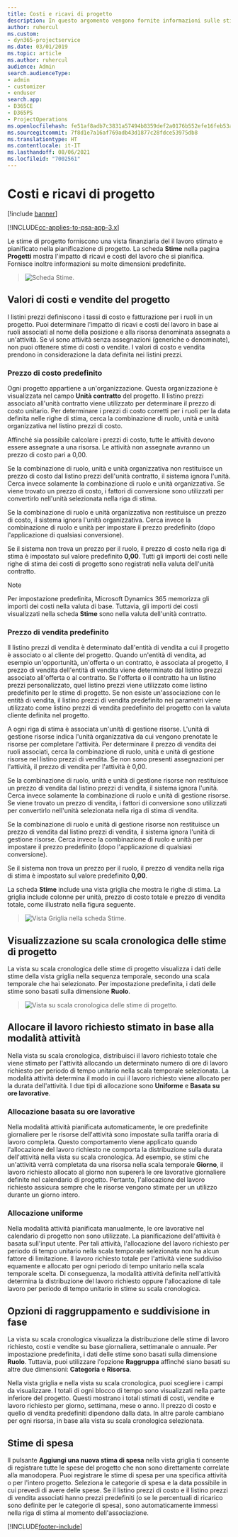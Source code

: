 ```yaml
---
title: Costi e ricavi di progetto
description: In questo argomento vengono fornite informazioni sulle stime di costi e ricavi di progetto.
author: ruhercul
ms.custom:
- dyn365-projectservice
ms.date: 03/01/2019
ms.topic: article
ms.author: ruhercul
audience: Admin
search.audienceType:
- admin
- customizer
- enduser
search.app:
- D365CE
- D365PS
- ProjectOperations
ms.openlocfilehash: fe51af8adb7c3831a57494b8359def2a0176b552efe16feb53a2a265f5ffcb0c
ms.sourcegitcommit: 7f8d1e7a16af769adb43d1877c28fdce53975db8
ms.translationtype: HT
ms.contentlocale: it-IT
ms.lasthandoff: 08/06/2021
ms.locfileid: "7002561"
---
```

# <a name="project-costs-and-revenue"></a>Costi e ricavi di progetto

[!include [banner](../includes/psa-now-project-operations.md)]

[!INCLUDE[cc-applies-to-psa-app-3.x](../includes/cc-applies-to-psa-app-3x.md)]

Le stime di progetto forniscono una vista finanziaria del il lavoro stimato e pianificato nella pianificazione di progetto. La scheda **Stime** nella pagina **Progetti** mostra l'impatto di ricavi e costi del lavoro che si pianifica. Fornisce inoltre informazioni su molte dimensioni predefinite. 

> ![Scheda Stime.](media/project-5.png)

## <a name="cost-and-sales-values-of-the-project"></a>Valori di costi e vendite del progetto

I listini prezzi definiscono i tassi di costo e fatturazione per i ruoli in un progetto. Puoi determinare l'impatto di ricavi e costi del lavoro in base ai ruoli associati al nome della posizione e alla risorsa denominata assegnata a un'attività. Se vi sono attività senza assegnazioni (generiche o denominate), non puoi ottenere stime di costi o vendite. I valori di costo e vendita prendono in considerazione la data definita nei listini prezzi.

### <a name="default-cost-price"></a>Prezzo di costo predefinito  

Ogni progetto appartiene a un'organizzazione. Questa organizzazione è visualizzata nel campo **Unità contratto** del progetto. Il listino prezzi associato all'unità contratto viene utilizzato per determinare il prezzo di costo unitario. Per determinare i prezzi di costo corretti per i ruoli per la data definita nelle righe di stima, cerca la combinazione di ruolo, unità e unità organizzativa nel listino prezzi di costo. 

Affinché sia possibile calcolare i prezzi di costo, tutte le attività devono essere assegnate a una risorsa. Le attività non assegnate avranno un prezzo di costo pari a 0,00.

Se la combinazione di ruolo, unità e unità organizzativa non restituisce un prezzo di costo dal listino prezzi dell'unità contratto, il sistema ignora l'unità. Cerca invece solamente la combinazione di ruolo e unità organizzativa. Se viene trovato un prezzo di costo, i fattori di conversione sono utilizzati per convertirlo nell'unità selezionata nella riga di stima.

Se la combinazione di ruolo e unità organizzativa non restituisce un prezzo di costo, il sistema ignora l'unità organizzativa. Cerca invece la combinazione di ruolo e unità per impostare il prezzo predefinito (dopo l'applicazione di qualsiasi conversione).

Se il sistema non trova un prezzo per il ruolo, il prezzo di costo nella riga di stima è impostato sul valore predefinito **0,00**. Tutti gli importi dei costi nelle righe di stima dei costi di progetto sono registrati nella valuta dell'unità contratto.

> [!NOTE]
> Per impostazione predefinita, Microsoft Dynamics 365 memorizza gli importi dei costi nella valuta di base. Tuttavia, gli importi dei costi visualizzati nella scheda **Stime** sono nella valuta dell'unità contratto.  

### <a name="default-sales-price"></a>Prezzo di vendita predefinito 

Il listino prezzi di vendita è determinato dall'entità di vendita a cui il progetto è associato o al cliente del progetto. Quando un'entità di vendita, ad esempio un'opportunità, un'offerta o un contratto, è associata al progetto, il prezzo di vendita dell'entità di vendita viene determinato dal listino prezzi associato all'offerta o al contratto. Se l'offerta o il contratto ha un listino prezzi personalizzato, quel listino prezzi viene utilizzato come listino predefinito per le stime di progetto. Se non esiste un'associazione con le entità di vendita, il listino prezzi di vendita predefinito nei parametri viene utilizzato come listino prezzi di vendita predefinito del progetto con la valuta cliente definita nel progetto.

A ogni riga di stima è associata un'unità di gestione risorse. L'unità di gestione risorse indica l'unità organizzativa da cui vengono prenotate le risorse per completare l'attività. Per determinare il prezzo di vendita dei ruoli associati, cerca la combinazione di ruolo, unità e unità di gestione risorse nel listino prezzi di vendita. Se non sono presenti assegnazioni per l'attività, il prezzo di vendita per l'attività è 0,00.

Se la combinazione di ruolo, unità e unità di gestione risorse non restituisce un prezzo di vendita dal listino prezzi di vendita, il sistema ignora l'unità. Cerca invece solamente la combinazione di ruolo e unità di gestione risorse. Se viene trovato un prezzo di vendita, i fattori di conversione sono utilizzati per convertirlo nell'unità selezionata nella riga di stima di vendita. 

Se la combinazione di ruolo e unità di gestione risorse non restituisce un prezzo di vendita dal listino prezzi di vendita, il sistema ignora l'unità di gestione risorse. Cerca invece la combinazione di ruolo e unità per impostare il prezzo predefinito (dopo l'applicazione di qualsiasi conversione).

Se il sistema non trova un prezzo per il ruolo, il prezzo di vendita nella riga di stima è impostato sul valore predefinito **0,00**.

La scheda **Stime** include una vista griglia che mostra le righe di stima. La griglia include colonne per unità, prezzo di costo totale e prezzo di vendita totale, come illustrato nella figura seguente. 

> ![Vista Griglia nella scheda Stime.](media/project-6.png)

## <a name="time-phased-view-of-project-estimates"></a>Visualizzazione su scala cronologica delle stime di progetto

La vista su scala cronologica delle stime di progetto visualizza i dati delle stime della vista griglia nella sequenza temporale, secondo una scala temporale che hai selezionato. Per impostazione predefinita, i dati delle stime sono basati sulla dimensione **Ruolo**.

> ![Vista su scala cronologica delle stime di progetto.](media/project-7.png)

## <a name="allocating-estimated-effort-based-on-the-task-mode"></a>Allocare il lavoro richiesto stimato in base alla modalità attività

Nella vista su scala cronologica, distribuisci il lavoro richiesto totale che viene stimato per l'attività allocando un determinato numero di ore di lavoro richiesto per periodo di tempo unitario nella scala temporale selezionata. La modalità attività determina il modo in cui il lavoro richiesto viene allocato per la durata dell'attività. I due tipi di allocazione sono **Uniforme** e **Basata su ore lavorative**.

### <a name="work-hours-based-allocation"></a>Allocazione basata su ore lavorative
 
Nella modalità attività pianificata automaticamente, le ore predefinite giornaliere per le risorse dell'attività sono impostate sulla tariffa oraria di lavoro completa. Questo comportamento viene applicato quando l'allocazione del lavoro richiesto ne comporta la distribuzione sulla durata dell'attività nella vista su scala cronologica. Ad esempio, se stimi che un'attività verrà completata da una risorsa nella scala temporale **Giorno**, il lavoro richiesto allocato al giorno non supererà le ore lavorative giornaliere definite nel calendario di progetto. Pertanto, l'allocazione del lavoro richiesto assicura sempre che le risorse vengono stimate per un utilizzo durante un giorno intero.

### <a name="even-allocation"></a>Allocazione uniforme

Nella modalità attività pianificata manualmente, le ore lavorative nel calendario di progetto non sono utilizzate. La pianificazione dell'attività è basata sull'input utente. Per tali attività, l'allocazione del lavoro richiesto per periodo di tempo unitario nella scala temporale selezionata non ha alcun fattore di limitazione. Il lavoro richiesto totale per l'attività viene suddiviso equamente e allocato per ogni periodo di tempo unitario nella scala temporale scelta. Di conseguenza, la modalità attività definita nell'attività determina la distribuzione del lavoro richiesto oppure l'allocazione di tale lavoro per periodo di tempo unitario in stime su scala cronologica.

## <a name="grouping-and-time-phasing-options"></a>Opzioni di raggruppamento e suddivisione in fase

La vista su scala cronologica visualizza la distribuzione delle stime di lavoro richiesto, costi e vendite su base giornaliera, settimanale o annuale. Per impostazione predefinita, i dati delle stime sono basati sulla dimensione **Ruolo**. Tuttavia, puoi utilizzare l'opzione **Raggruppa** affinché siano basati su altre due dimensioni: **Categoria** e **Risorsa**.

Nella vista griglia e nella vista su scala cronologica, puoi scegliere i campi da visualizzare. I totali di ogni blocco di tempo sono visualizzati nella parte inferiore del progetto. Questi mostrano i totali stimati di costi, vendite e lavoro richiesto per giorno, settimana, mese o anno. Il prezzo di costo e quello di vendita predefiniti dipendono dalla data. In altre parole cambiano per ogni risorsa, in base alla vista su scala cronologica selezionata.

## <a name="expense-estimates"></a>Stime di spesa

Il pulsante **Aggiungi una nuova stima di spesa** nella vista griglia ti consente di registrare tutte le spese del progetto che non sono direttamente correlate alla manodopera. Puoi registrare le stime di spesa per una specifica attività o per l'intero progetto. Seleziona le categorie di spesa e la data possibile in cui prevedi di avere delle spese. Se il listino prezzi di costo e il listino prezzi di vendita associati hanno prezzi predefiniti (o se le percentuali di ricarico sono definite per le categorie di spesa), sono automaticamente immessi nella riga di stima al momento dell'associazione.


[!INCLUDE[footer-include](../includes/footer-banner.md)]